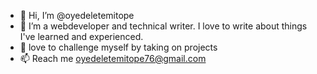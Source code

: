 - 👋 Hi, I’m @oyedeletemitope
- 👀 I’m a webdeveloper and technical writer. I love to write about things I've  learned and experienced.
- 🌱 love to challenge myself by taking on projects 
- 📫  Reach me oyedeletemitope76@gmail.com

<!---
oyedeletemitope/oyedeletemitope is a ✨ special ✨ repository because its `README.md` (this file) appears on your GitHub profile.
You can click the Preview link to take a look at your changes.
--->
